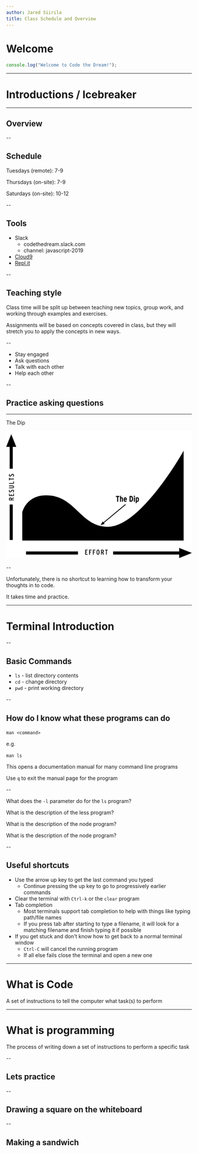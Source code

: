 ```yaml
---
author: Jared Siirila
title: Class Schedule and Overview
---
```


# Welcome
```javascript
console.log("Welcome to Code the Dream!");
```

---

# Introductions / Icebreaker

---

## Overview

--

## Schedule

Tuesdays (remote): 7-9

Thursdays (on-site): 7-9

Saturdays (on-site): 10-12

--

## Tools

* Slack
  * codethedream.slack.com
  * channel: javascript-2019
* [Cloud9](https://c9.io) 
* [Repl.it](https://repl.it)

--

## Teaching style

Class time will be split up between teaching new topics, group work, and working through examples and exercises.

Assignments will be based on concepts covered in class, but they will stretch you to apply the concepts in new ways.

--

* Stay engaged
* Ask questions
* Talk with each other
* Help each other

--

## Practice asking questions

---

The Dip

![the dip](/images/the-dip.jpg)

--

Unfortunately, there is no shortcut to learning how to transform your thoughts in to code.
<!-- .element: class="fragment" -->

It takes time and practice.
<!-- .element: class="fragment" -->

---

# Terminal Introduction

--

## Basic Commands

* `ls` - list directory contents
* `cd` - change directory
* `pwd` - print working directory

--

## How do I know what these programs can do

`man <command>`

e.g.

`man ls`

This opens a documentation manual for many command line programs

Use `q` to exit the manual page for the program

--

What does the `-l` parameter do for the `ls` program?

What is the description of the less program?
<!-- .element: class="fragment" -->

What is the description of the node program?
<!-- .element: class="fragment" -->

What is the description of the node program?
<!-- .element: class="fragment" -->

--

## Useful shortcuts

* Use the arrow up key to get the last command you typed
  * Continue pressing the up key to go to progressively earlier commands
* Clear the terminal with `Ctrl-k` or the `clear` program
* Tab completion
  * Most terminals support tab completion to help with things like typing path/file names
  * If you press tab after starting to type a filename, it will look for a matching filename and finish typing it if possible
* If you get stuck and don't know how to get back to a normal terminal window
  * `Ctrl-C` will cancel the running program
  * If all else fails close the terminal and open a new one

---

# What is Code

A set of instructions to tell the computer what task(s) to perform
<!-- .element: class="fragment" -->

---

# What is programming

The process of writing down a set of instructions to perform a specific task
<!-- .element: class="fragment" -->

--

## Lets practice

--

## Drawing a square on the whiteboard

--

## Making a sandwich

